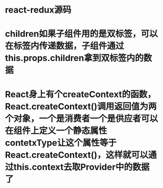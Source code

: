 # react-redux源码
# children如果子组件用的是双标签，可以在标签内传递数据，子组件通过this.props.children拿到双标签内的数据
#  React身上有个createContext的函数， React.createContext()调用返回值为两个对象，一个是消费者一个是供应者可以在组件上定义一个静态属性contetxType让这个属性等于React.createContext()，这样就可以通过this.context去取Provider中的数据了